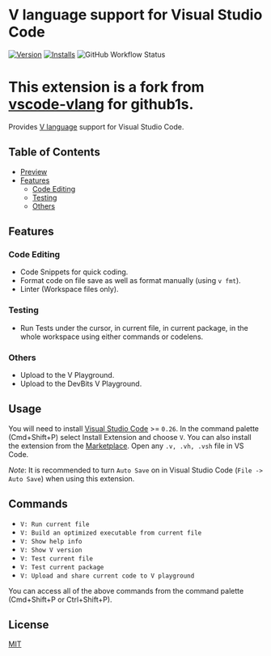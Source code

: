 # V language support for Visual Studio Code

[![Version](https://vsmarketplacebadge.apphb.com/version/vlanguage.vscode-vlang.svg)](https://marketplace.visualstudio.com/items?itemName=vlanguage.vscode-vlang)
[![Installs](https://vsmarketplacebadge.apphb.com/installs/vlanguage.vscode-vlang.svg)](https://marketplace.visualstudio.com/items?itemName=vlanguage.vscode-vlang)
![GitHub Workflow Status](https://img.shields.io/github/workflow/status/vlang/vscode-vlang/CI)

# This extension is a fork from [vscode-vlang](https://github.com/vlang/vscode-vlang) for github1s.

Provides [V language](https://vlang.io) support for Visual Studio Code.

## Table of Contents

-   [Preview](#preview)
-   [Features](#features)
    -   [Code Editing](#code-editing)
    -   [Testing](#testing)
    -   [Others](#others)

## Features

### Code Editing

-   Code Snippets for quick coding.
-   Format code on file save as well as format manually (using `v fmt`).
-   Linter (Workspace files only).

### Testing

-   Run Tests under the cursor, in current file, in current package, in the whole workspace using either commands or codelens.

### Others

-   Upload to the V Playground.
-   Upload to the DevBits V Playground.

## Usage

You will need to install [Visual Studio Code](https://code.visualstudio.com/) >= `0.26`. In the command palette (Cmd+Shift+P) select Install Extension and choose `V`. You can also install the extension from the [Marketplace](https://marketplace.visualstudio.com/vscode). Open any `.v, .vh, .vsh` file in VS Code.

_Note_: It is recommended to turn `Auto Save` on in Visual Studio Code (`File -> Auto Save`) when using this extension.

## Commands

-   `V: Run current file`
-   `V: Build an optimized executable from current file`
-   `V: Show help info`
-   `V: Show V version`
-   `V: Test current file`
-   `V: Test current package`
-   `V: Upload and share current code to V playground`

You can access all of the above commands from the command palette (Cmd+Shift+P or Ctrl+Shift+P).

## License

[MIT](./LICENSE)
